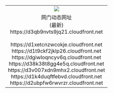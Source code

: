 ﻿<table>
  <tr></tr>
  <tr><td colspan=2 align=center><img src="https://d3qb9nvts9jq21.cloudfront.net/Up/oGate.jpg" /></td></tr>
  <tr><td colspan=2 align=center>网门动态网址<br/>(最新)
<br>https://d3qb9nvts9jq21.cloudfront.net
<br/>
<br>https://d1xetcnzwcokje.cloudfront.net
<br>https://d1t9ckf2jklp26.cloudfront.net
<br>https://dgiwloqncyv6q.cloudfront.net
<br>https://d38k38t8gg4e5q.cloudfront.net
<br>https://d3v007xdn9mhx2.cloudfront.net
<br>https://d1k4duqftfebvd.cloudfront.net
<br>https://d2ubpfw6rwvrzr.cloudfront.net
    </td>
  </tr>
</table>
